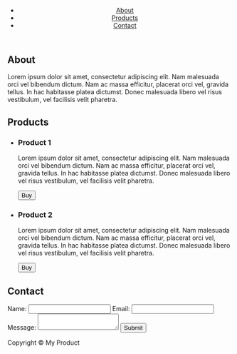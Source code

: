 <!DOCTYPE html>
<html>
  <head>
    <meta charset="UTF-8">
    <title>My Product</title>
  </head>
  <body>
    <header>
      <nav>
        <ul>
          <li><a href="#about">About</a></li>
          <li><a href="#products">Products</a></li>
          <li><a href="#contact">Contact</a></li>
        </ul>
      </nav>
    </header>
    <main>
      <section id="about">
        <h2>About</h2>
        <p>Lorem ipsum dolor sit amet, consectetur adipiscing elit. Nam malesuada orci vel bibendum dictum. Nam ac massa efficitur, placerat orci vel, gravida tellus. In hac habitasse platea dictumst. Donec malesuada libero vel risus vestibulum, vel facilisis velit pharetra.</p>
      </section>
      <section id="products">
        <h2>Products</h2>
        <ul>
          <li>
            <h3>Product 1</h3>
            <p>Lorem ipsum dolor sit amet, consectetur adipiscing elit. Nam malesuada orci vel bibendum dictum. Nam ac massa efficitur, placerat orci vel, gravida tellus. In hac habitasse platea dictumst. Donec malesuada libero vel risus vestibulum, vel facilisis velit pharetra.</p>
            <button>Buy</button>
          </li>
          <li>
            <h3>Product 2</h3>
            <p>Lorem ipsum dolor sit amet, consectetur adipiscing elit. Nam malesuada orci vel bibendum dictum. Nam ac massa efficitur, placerat orci vel, gravida tellus. In hac habitasse platea dictumst. Donec malesuada libero vel risus vestibulum, vel facilisis velit pharetra.</p>
            <button>Buy</button>
          </li>
        </ul>
      </section>
      <section id="contact">
        <h2>Contact</h2>
        <form action="#">
          <label for="name">Name:</label>
          <input type="text" id="name" name="name">
          <label for="email">Email:</label>
          <input type="email" id="email" name="email">
          <label for="message">Message:</label>
          <textarea id="message" name="message"></textarea>
          <input type="submit" value="Submit">
        </form>
      </section>
    </main>
    <footer>
      <p>Copyright &copy; My Product</p>
    </footer>
  </body>
</html>
